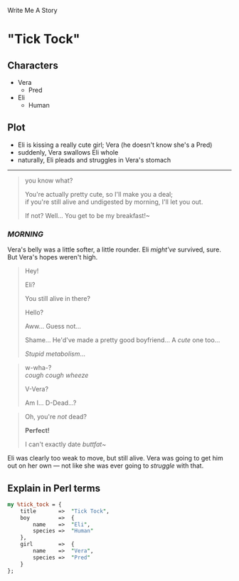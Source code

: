 Write Me A Story

"Tick Tock"
==========

Characters
----------
- Vera
	- Pred
- Eli
	- Human

Plot
----------
- Eli is kissing a really cute girl; Vera (he doesn't know she's a Pred)
- suddenly, Vera swallows Eli whole
- naturally, Eli pleads and struggles in Vera's stomach
***
> you know what?
>
> You're actually pretty cute,
> so I'll make you a deal;\
> if you're still alive and undigested by morning,
> I'll let you out.
>
> If not?
> Well...
> You get to be my breakfast!~
### _MORNING_
Vera's belly was a little softer, a little rounder.
Eli _might've_ survived, sure.
But Vera's hopes weren't high.
> Hey!
>
> Eli?
>
> You still alive in there?
>
> Hello?
>
> Aww...
> Guess not...
>
> Shame...
> He'd've made a pretty good boyfriend...
> A _cute_ one too...
>
> _Stupid metabolism_...

> w-wha-?\
> _cough_
> _cough_
> _wheeze_
>
> V-Vera?
>
> Am I...
> D-Dead...?

> Oh, you're _not_ dead?
>
> __Perfect!__
>
> I can't exactly date _buttfat_~

Eli was clearly too weak to move, but still alive.
Vera was going to get him out on her own &mdash; not like she was ever going to _struggle_ with that.

Explain in Perl terms
----------
<!--Because I find Perl hashes the most readable at a glance-->
```pl
my %tick_tock = {
	title		=>	"Tick Tock",
	boy			=>	{
		name	=>	"Eli",
		species	=>	"Human"
	},
	girl		=>	{
		name	=>	"Vera",
		species	=>	"Pred"
	}
};
```